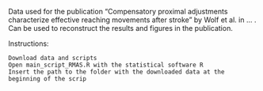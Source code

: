 Data used for the publication “Compensatory proximal adjustments characterize effective reaching movements after stroke” by Wolf et al. in ... . 
Can be used to reconstruct the results and figures in the publication.

Instructions:

    Download data and scripts
    Open main_script_RMAS.R with the statistical software R
    Insert the path to the folder with the downloaded data at the beginning of the scrip
